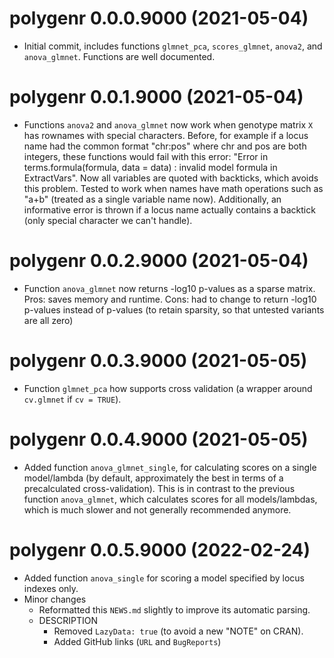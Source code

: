 # polygenr 0.0.0.9000 (2021-05-04)

- Initial commit, includes functions `glmnet_pca`, `scores_glmnet`, `anova2`, and `anova_glmnet`.
  Functions are well documented.

# polygenr 0.0.1.9000 (2021-05-04)

- Functions `anova2` and `anova_glmnet` now work when genotype matrix `X` has rownames with special characters.
  Before, for example if a locus name had the common format "chr:pos" where chr and pos are both integers, these functions would fail with this error: "Error in terms.formula(formula, data = data) : invalid model formula in ExtractVars".
  Now all variables are quoted with backticks, which avoids this problem.
  Tested to work when names have math operations such as "a+b" (treated as a single variable name now).
  Additionally, an informative error is thrown if a locus name actually contains a backtick (only special character we can't handle).

# polygenr 0.0.2.9000 (2021-05-04)

- Function `anova_glmnet` now returns -log10 p-values as a sparse matrix.
  Pros: saves memory and runtime.
  Cons: had to change to return -log10 p-values instead of p-values (to retain sparsity, so that untested variants are all zero)

# polygenr 0.0.3.9000 (2021-05-05)

- Function `glmnet_pca` how supports cross validation (a wrapper around `cv.glmnet` if `cv = TRUE`).

# polygenr 0.0.4.9000 (2021-05-05)

- Added function `anova_glmnet_single`, for calculating scores on a single model/lambda (by default, approximately the best in terms of a precalculated cross-validation).
  This is in contrast to the previous function `anova_glmnet`, which calculates scores for all models/lambdas, which is much slower and not generally recommended anymore.

# polygenr 0.0.5.9000 (2022-02-24)

- Added function `anova_single` for scoring a model specified by locus indexes only.
- Minor changes
  - Reformatted this `NEWS.md` slightly to improve its automatic parsing.
  - DESCRIPTION
    - Removed `LazyData: true` (to avoid a new "NOTE" on CRAN).
    - Added GitHub links (`URL` and `BugReports`)
